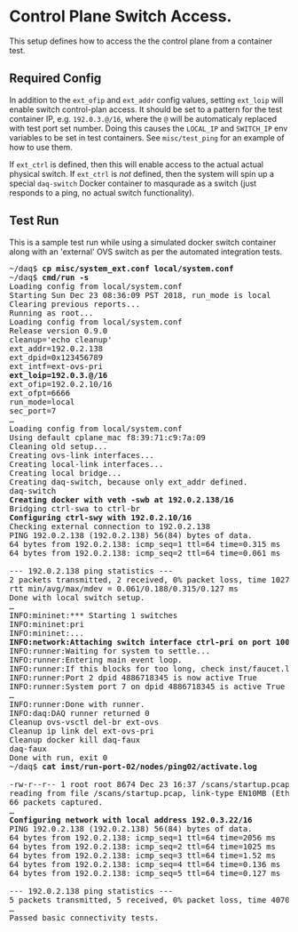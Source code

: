 # Control Plane Switch Access.

This setup defines how to access the the control plane from a container test.

## Required Config
In addition to the `ext_ofip` and `ext_addr` config values, setting
`ext_loip` will enable switch control-plan access. It should be set
to a pattern for the test container IP, e.g. `192.0.3.@/16`, where
the `@` will be automaticaly replaced with test port set number.
Doing this causes the `LOCAL_IP` and `SWITCH_IP` env variables to be set in
test containers. See `misc/test_ping` for an example of how to use them.

If `ext_ctrl` is defined, then this will enable access to the actual
actual physical switch. If `ext_ctrl` is _not_ defined, then the system
will spin up a special `daq-switch` Docker container to masqurade as a switch
(just responds to a ping, no actual switch functionality).

## Test Run
This is a sample test run while using a simulated docker switch container
along with an 'external' OVS switch as per the automated integration tests.
<pre>
~/daq$ <b>cp misc/system_ext.conf local/system.conf</b>
~/daq$ <b>cmd/run -s</b>
Loading config from local/system.conf
Starting Sun Dec 23 08:36:09 PST 2018, run_mode is local
Clearing previous reports...
Running as root...
Loading config from local/system.conf
Release version 0.9.0
cleanup='echo cleanup'
ext_addr=192.0.2.138
ext_dpid=0x123456789
ext_intf=ext-ovs-pri
<b>ext_loip=192.0.3.@/16</b>
ext_ofip=192.0.2.10/16
ext_ofpt=6666
run_mode=local
sec_port=7
&hellip;
Loading config from local/system.conf
Using default cplane_mac f8:39:71:c9:7a:09
Cleaning old setup...
Creating ovs-link interfaces...
Creating local-link interfaces...
Creating local bridge...
Creating daq-switch, because only ext_addr defined.
daq-switch
<b>Creating docker with veth -swb at 192.0.2.138/16</b>
Bridging ctrl-swa to ctrl-br
<b>Configuring ctrl-swy with 192.0.2.10/16</b>
Checking external connection to 192.0.2.138
PING 192.0.2.138 (192.0.2.138) 56(84) bytes of data.
64 bytes from 192.0.2.138: icmp_seq=1 ttl=64 time=0.315 ms
64 bytes from 192.0.2.138: icmp_seq=2 ttl=64 time=0.061 ms

--- 192.0.2.138 ping statistics ---
2 packets transmitted, 2 received, 0% packet loss, time 1027ms
rtt min/avg/max/mdev = 0.061/0.188/0.315/0.127 ms
Done with local switch setup.
&hellip;
INFO:mininet:*** Starting 1 switches
INFO:mininet:pri
INFO:mininet:...
<b>INFO:network:Attaching switch interface ctrl-pri on port 1000</b>
INFO:runner:Waiting for system to settle...
INFO:runner:Entering main event loop.
INFO:runner:If this blocks for too long, check inst/faucet.log for errors
INFO:runner:Port 2 dpid 4886718345 is now active True
INFO:runner:System port 7 on dpid 4886718345 is active True
&hellip;
INFO:runner:Done with runner.
INFO:daq:DAQ runner returned 0
Cleanup ovs-vsctl del-br ext-ovs
Cleanup ip link del ext-ovs-pri
Cleanup docker kill daq-faux
daq-faux
Done with run, exit 0
~/daq$ <b>cat inst/run-port-02/nodes/ping02/activate.log</b>

-rw-r--r-- 1 root root 8674 Dec 23 16:37 /scans/startup.pcap
reading from file /scans/startup.pcap, link-type EN10MB (Ethernet)
66 packets captured.
&hellip;
<b>Configuring network with local address 192.0.3.22/16</b>
PING 192.0.2.138 (192.0.2.138) 56(84) bytes of data.
64 bytes from 192.0.2.138: icmp_seq=1 ttl=64 time=2056 ms
64 bytes from 192.0.2.138: icmp_seq=2 ttl=64 time=1025 ms
64 bytes from 192.0.2.138: icmp_seq=3 ttl=64 time=1.52 ms
64 bytes from 192.0.2.138: icmp_seq=4 ttl=64 time=0.136 ms
64 bytes from 192.0.2.138: icmp_seq=5 ttl=64 time=0.127 ms

--- 192.0.2.138 ping statistics ---
5 packets transmitted, 5 received, 0% packet loss, time 4070ms
&hellip;
Passed basic connectivity tests.
</pre>
